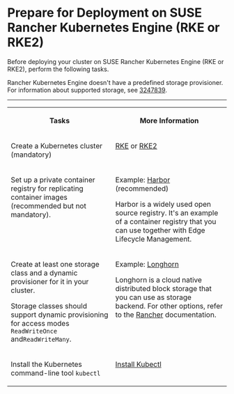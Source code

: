 <!-- loio0359e5c3c13140d7b6229bffe8dea60d -->

# Prepare for Deployment on SUSE Rancher Kubernetes Engine \(RKE or RKE2\)

Before deploying your cluster on SUSE Rancher Kubernetes Engine \(RKE or RKE2\), perform the following tasks.

Rancher Kubernetes Engine doesn't have a predefined storage provisioner. For information about supported storage, see [3247839](https://me.sap.com/notes/3247839).

****


<table>
<tr>
<th valign="top">

Tasks

</th>
<th valign="top">

More Information

</th>
</tr>
<tr>
<td valign="top">

Create a Kubernetes cluster \(mandatory\)

</td>
<td valign="top">

[RKE](https://rke.docs.rancher.com/) or [RKE2](https://docs.rke2.io/) 

</td>
</tr>
<tr>
<td valign="top">

Set up a private container registry for replicating container images \(recommended but not mandatory\).

</td>
<td valign="top">

Example: [Harbor](https://goharbor.io/) \(recommended\)

Harbor is a widely used open source registry. It's an example of a container registry that you can use together with Edge Lifecycle Management.

</td>
</tr>
<tr>
<td valign="top">

Create at least one storage class and a dynamic provisioner for it in your cluster.

Storage classes should support dynamic provisioning for access modes `ReadWriteOnce` and`ReadWriteMany`.

</td>
<td valign="top">

Example: [Longhorn](https://longhorn.io/docs/)

Longhorn is a cloud native distributed block storage that you can use as storage backend. For other options, refer to the [Rancher](https://ranchermanager.docs.rancher.com/) documentation.

</td>
</tr>
<tr>
<td valign="top">

Install the Kubernetes command-line tool `kubectl` 

</td>
<td valign="top">

[Install Kubectl](https://kubernetes.io/docs/tasks/tools/#kubectl) 

</td>
</tr>
</table>

